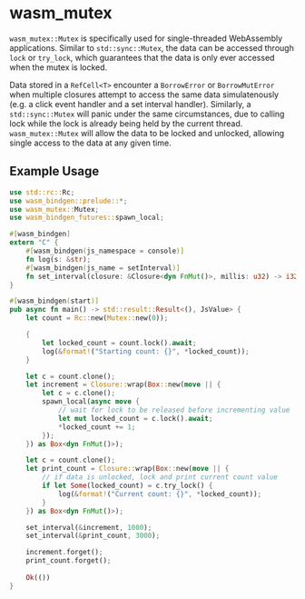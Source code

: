 # wasm_mutex
 
`wasm_mutex::Mutex` is specifically used for single-threaded WebAssembly applications. Similar to `std::sync::Mutex`, the data can be accessed through `lock` or `try_lock`, which guarantees that the data is only ever accessed when the mutex is locked.

Data stored in a `RefCell<T>` encounter a `BorrowError` or `BorrowMutError` when multiple closures attempt to access the same data simulatenously (e.g. a click event handler and a set interval handler). Similarly, a `std::sync::Mutex` will panic under the same circumstances, due to calling lock while the lock is already being held by the current thread. `wasm_mutex::Mutex` will allow the data to be locked and unlocked, allowing single access to the data at any given time.

## Example Usage

```rust
use std::rc::Rc;
use wasm_bindgen::prelude::*;
use wasm_mutex::Mutex;
use wasm_bindgen_futures::spawn_local;

#[wasm_bindgen]
extern "C" {
    #[wasm_bindgen(js_namespace = console)]
    fn log(s: &str);
    #[wasm_bindgen(js_name = setInterval)]
    fn set_interval(closure: &Closure<dyn FnMut()>, millis: u32) -> i32;
}

#[wasm_bindgen(start)]
pub async fn main() -> std::result::Result<(), JsValue> {
    let count = Rc::new(Mutex::new(0));

    {
        let locked_count = count.lock().await;
        log(&format!("Starting count: {}", *locked_count));
    }

    let c = count.clone();
    let increment = Closure::wrap(Box::new(move || {
        let c = c.clone();
        spawn_local(async move {
            // wait for lock to be released before incrementing value
            let mut locked_count = c.lock().await;
            *locked_count += 1;
        });
    }) as Box<dyn FnMut()>);

    let c = count.clone();
    let print_count = Closure::wrap(Box::new(move || {
        // if data is unlocked, lock and print current count value
        if let Some(locked_count) = c.try_lock() {
            log(&format!("Current count: {}", *locked_count));
        }
    }) as Box<dyn FnMut()>);

    set_interval(&increment, 1000);
    set_interval(&print_count, 3000);

    increment.forget();
    print_count.forget();
    
    Ok(())
}
```